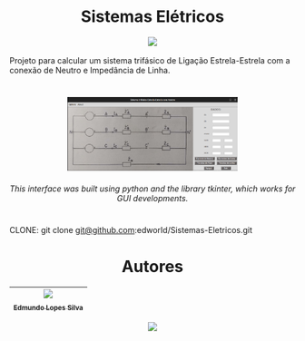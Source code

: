 <h1 align="center"> Sistemas Elétricos </h1>

<p align="center">
<img src="http://img.shields.io/static/v1?label=STATUS&message=COMPLETE&color=GREEN&style=for-the-badge"/>
</p>

Projeto para calcular um sistema trifásico de Ligação Estrela-Estrela com a conexão de Neutro e Impedância de Linha. <br />

<h1 align="center">  </h1>
<p align="center">
<img width="300", title="RECORD AND DETECT", img src="https://github.com/edworId/Sistemas-El-tricos/blob/main/GUI.png"/>
</p>

<h6 align="center">This interface was built using python and the library tkinter, which works for GUI developments. </h6>

<h1 align="center">  </h1>

CLONE: git clone git@github.com:edworId/Sistemas-Eletricos.git

<h1 align="center"> Autores </h1>

| [<img src="https://avatars.githubusercontent.com/u/110691832?s=400&u=e671447386d38975c165bff78b715ea80549c069&v=4" width=115><br><sub>Edmundo Lopes Silva</sub>](https://github.com/edworId) |  
| :---: |

<p align="center">
<img src="https://img.shields.io/badge/Python-14354C?style=for-the-badge&logo=python&logoColor=white"/>
</p>
